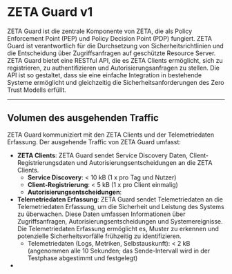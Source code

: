 # ZETA Guard v1

ZETA Guard ist die zentrale Komponente von ZETA, die als Policy Enforcement Point (PEP) und Policy Decision Point (PDP) fungiert. ZETA Guard ist verantwortlich für die Durchsetzung von Sicherheitsrichtlinien und die Entscheidung über Zugriffsanfragen auf geschützte Resource Server.
ZETA Guard bietet eine RESTful API, die es ZETA Clients ermöglicht, sich zu registrieren, zu authentifizieren und Autorisierungsanfragen zu stellen. Die API ist so gestaltet, dass sie eine einfache Integration in bestehende Systeme ermöglicht und gleichzeitig die Sicherheitsanforderungen des Zero Trust Modells erfüllt.

---

## Volumen des ausgehenden Traffic

ZETA Guard kommuniziert mit den ZETA Clients und der Telemetriedaten Erfassung. Der ausgehende Traffic von ZETA Guard umfasst:

- **ZETA Clients**: ZETA Guard sendet Service Discovery Daten, Client-Registrierungsdaten und Autorisierungsentscheidungen an die ZETA Clients.
  - **Service Discovery**: < 10 kB (1 x pro Tag und Nutzer)
  - **Client-Registrierung**: < 5 kB  (1 x pro Client einmalig)
  - **Autorisierungsentscheidungen**: 
- **Telemetriedaten Erfassung**: ZETA Guard sendet Telemetriedaten an die Telemetriedaten Erfassung, um die Sicherheit und Leistung des Systems zu überwachen. Diese Daten umfassen Informationen über Zugriffsanfragen, Autorisierungsentscheidungen und Systemereignisse. Die Telemetriedaten Erfassung ermöglicht es, Muster zu erkennen und potenzielle Sicherheitsvorfälle frühzeitig zu identifizieren.
  - Telemetriedaten (Logs, Metriken, Selbstauskunft): < 2 kB (angenommen alle 10 Sekunden; das Sende-Intervall wird in der Testphase abgestimmt und festgelegt)
- 
